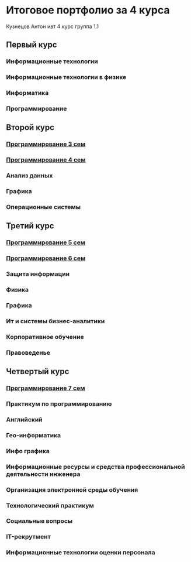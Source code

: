 # Итоговое портфолио за 4 курса
Кузнецов Антон
ивт 4 курс группа 1.1

## Первый курс
### Информационные технологии 
### Информационные технологии  в физике 
### Информатика
### Программирование

## Второй курс
### [Программирование 3 сем](https://github.com/Fourwqw/portfolio-prog-py) 
### [Программирование 4 сем](https://github.com/Fourwqw/portfolio-prog-py) 
### Анализ данных
### Графика
### Операционные системы

## Третий курс
### [Программирование 5 сем](https://github.com/Fourwqw/portfolio-prog-py) 
### [Программирование 6 сем](https://github.com/Fourwqw/portfolio-prog-py) 
### Защита информации
### Физика 
### Графика
### Ит и системы бизнес-аналитики
### Корпоративное обучение
### Правоведенье

## Четвертый курс
### [Программирование 7 сем](https://github.com/Fourwqw/portfolio-prog-py) 
### Практикум по программированию
### Английский
### Гео-информатика
### Инфо графика
### Информационные ресурсы и средства профессиональной деятельности инженера
### Организация электронной среды обучения
### Технологический практикум
### Социальные вопросы
### IT-рекрутмент
### Информационные технологии оценки персонала
